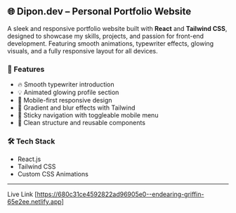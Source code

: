 ## 🌐 Dipon.dev – Personal Portfolio Website

A sleek and responsive portfolio website built with **React** and **Tailwind CSS**, designed to showcase my skills, projects, and passion for front-end development. Featuring smooth animations, typewriter effects, glowing visuals, and a fully responsive layout for all devices.

### 🚀 Features
- 🔥 Smooth typewriter introduction
- 💡 Animated glowing profile section
- 📱 Mobile-first responsive design
- 🌈 Gradient and blur effects with Tailwind
- 🧭 Sticky navigation with toggleable mobile menu
- 📁 Clean structure and reusable components

### 🛠️ Tech Stack
- React.js
- Tailwind CSS
- Custom CSS Animations

---
Live Link [https://680c31ce4592822ad96905e0--endearing-griffin-65e2ee.netlify.app]
